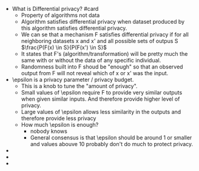 - What is Differential privacy? #card
	- Property of algorithms not data
	- Algorithm satisfies differential privacy when dataset produced by this algorithm satisfies differential privacy.
	- We can se that a mechanism F satisfies differential privacy if for all neighboring datasets x and x' and all possible sets of outpus S 
	  $\frac{P(F(x) \in S}{P(F(x') \in S}$
	- It states that F's (algorithm/transformation) will be pretty much the same with or without the data of any specific individual.
	- Randomness built into F shoud be "enough" so that an observed output from F will not reveal which of x or x' was the input.
- \epsilon is a privacy parameter / privacy budget.
	- This is a knob to tune the "amount of privacy".
	- Small values of \epsilon require F to provide very similar outputs when given similar inputs. And therefore provide higher level of privacy.
	- Large values of \epsilon allows less similarity in the outputs and therefore provide less privacy
	- How much \epsilon is enough?
		- nobody knows
		- General consensus is that \epsilon should be around 1 or smaller and values abouve 10 probably don't do much to protect privacy.
-
-
-